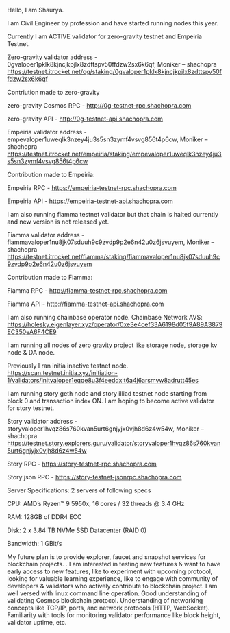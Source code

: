 Hello, I am Shaurya.

I am Civil Engineer by profession and have started running nodes this year.

Currently I am ACTIVE validator for zero-gravity testnet and Empeiria Testnet. 

Zero-gravity validator address - 0gvaloper1pklk8kjncjkpjlx8zdttspv50ffdzw2sx6k6qf, Moniker – shachopra
https://testnet.itrocket.net/og/staking/0gvaloper1pklk8kjncjkpjlx8zdttspv50ffdzw2sx6k6qf

Contriution made to zero-gravity

zero-gravity Cosmos RPC - http://0g-testnet-rpc.shachopra.com

zero-gravity API - http://0g-testnet-api.shachopra.com


Empeiria validator address - empevaloper1uweqlk3nzey4ju3s5sn3zymf4vsvg856t4p6cw, Moniker – shachopra
https://testnet.itrocket.net/empeiria/staking/empevaloper1uweqlk3nzey4ju3s5sn3zymf4vsvg856t4p6cw

Contribution made to Empeiria:

Empeiria RPC - https://empeiria-testnet-rpc.shachopra.com

Empeiria API - https://empeiria-testnet-api.shachopra.com

I am also running fiamma testnet validator but that chain is halted currently and new version is not released yet. 

Fiamma validator address - fiammavaloper1nu8jk07sduuh9c9zvdp9p2e6n42u0z6jsvuyem, Moniker – shachopra
https://testnet.itrocket.net/fiamma/staking/fiammavaloper1nu8jk07sduuh9c9zvdp9p2e6n42u0z6jsvuyem

Contribution made to Fiamma:

Fiamma RPC - http://fiamma-testnet-rpc.shachopra.com

Fiamma API - http://fiamma-testnet-api.shachopra.com

I am also running chainbase operator node.
Chainbase Network AVS: https://holesky.eigenlayer.xyz/operator/0xe3e4cef33A6198d05f9A89A3879EC350eA6F4CE9

I am running all nodes of zero gravity project like storage node, storage kv node & DA node. 

Previously I ran initia inactive testnet node. 
https://scan.testnet.initia.xyz/initiation-1/validators/initvaloper1eqqe8u3f4eeddxlt6a4j6arsmvw8adrutt45es

I am running story geth node and story illiad testnet node starting from block 0 and transaction index ON. I am hoping to become active validator for story testnet.

Story validator address - storyvaloper1hvqz86s760kvan5urt6gnjyjx0vjh8d6z4w54w, Moniker – shachopra
https://testnet.story.explorers.guru/validator/storyvaloper1hvqz86s760kvan5urt6gnjyjx0vjh8d6z4w54w

Story RPC - https://story-testnet-rpc.shachopra.com

Story json RPC - https://story-testnet-jsonrpc.shachopra.com

Server Specifications: 2 servers of following specs

CPU: AMD’s Ryzen™ 9 5950x, 16 cores / 32 threads @ 3.4 GHz

RAM: 128GB of DDR4 ECC

Disk: 2 x 3.84 TB NVMe SSD Datacenter (RAID 0)

Bandwidth: 1 GBit/s


My future plan is to provide explorer, faucet and snapshot services for blockchain projects. 
. 
I am interested in testing new features & want to have early access to new features, like to experiment with upcoming protocol, looking for valuable learning experience, like to engage with community of developers & validators who actively contribute to blockchain project.
I am well versed with linux command line operation. Good understanding of validating Cosmos blockchain protocol. Understanding of networking concepts like TCP/IP, ports, and network protocols (HTTP, WebSocket). Familiarity with tools for monitoring validator performance like block height, validator uptime, etc.

